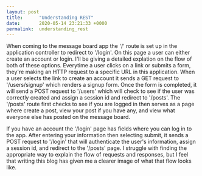```yaml
---
layout: post
title:      "Understanding REST"
date:       2020-05-14 23:21:33 +0000
permalink:  understanding_rest
---
```


When coming to the message board app the '/' route is set up in the application controller to redirect to '/login'. On this page a user can either create an account or login. I'll be giving a detailed explation on the flow of both of these options. Everytime a user clicks on a link or submits a form, they're making an HTTP request to a specific URL in this application. When a user selects the link to create an account it sends a GET request to '/users/signup' which renders a signup form. Once the form is completed, it will send a POST request to '/users' which will check to see if the user was correctly created and assign a session id and redirect to '/posts'. The '/posts' route first checks to see if you are logged in then serves as a page where create a post, view your post if you have any, and view what everyone else has posted on the message board. 

If you have an account the  '/login' page has fields where you can log in to the app. After entering your information then selecting submit, it sends a POST request to '/login' that will authenticate the user's information, assign a session id, and redirect to the '/posts' page. I struggle with finding the appropriate way to explain the flow of requests and responses, but I feel that writing this blog has given me a clearer image of what that flow looks like. 
